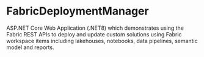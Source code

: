 # FabricDeploymentManager
ASP.NET Core Web Application (.NET8) which demonstrates using the Fabric REST APIs to deploy and update custom solutions using Fabric workspace items including lakehouses, notebooks, data pipelines, semantic model and reports.   

